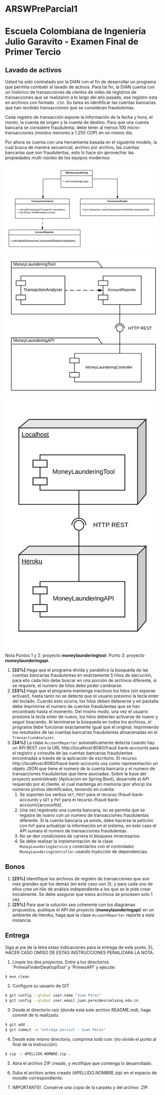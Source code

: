 # ARSWPreParcial1

# Escuela Colombiana de Ingeniería Julio Garavito - Examen Final de Primer Tercio

## Lavado de activos

Usted ha sido contratado por la DIAN con el fin de desarrollar un programa que permita combatir el lavado de activos. Para tal fin, la DIAN cuenta con un histórico de transacciones de cientos de miles de registros de transacciones que se realizaron a lo largo del año pasado, ese registro esta en archivos con formato `.CSV`. Su tarea es identificar las cuentas bancarias que han recibido transacciones que se consideran fraudulentas.

Cada registro de transacción expone la información de la fecha y hora, el monto, la cuenta de origen y la cuenta de destino. Para que una cuenta bancaria se considere fraudulenta, debe tener al menos 100 micro-transacciones (montos menores a 1.250 COP) en un mismo día.

Por ahora se cuenta con una herramienta basada en el siguiente modelo, la cual busca de manera secuencial, archivo por archivo, las cuentas bancarias que son fraudulentas, esto lo hace sin aprovechar las propiedades multi-núcleo de los equipos modernos:

![](images/classes.png)

![](images/components.png)

![](images/deployment.png)

Nota
Puntos 1 y 2: proyecto **moneylaunderingtool**. Punto 3: proyecto **moneylaunderingapi**.

1. **[33%]** Haga que el programa divida y paralelice la búsqueda de las cuentas bancarias fraudulentas en exactamente 5 hilos de ejecución, para ello cada hilo debe buscar en una porción de archivos diferente, si se requiere, el numero de hilos debe poder cambiarse.
2. **[33%]** Haga que el programa mantenga inactivos los hilos (sin esperas activas!), hasta tanto no se detecte que el usuario presiono la tecla enter del teclado. Cuando esto ocurra, los hilos deben detenerse y en pantalla debe imprimirse el numero de cuentas fraudulentas que se han encontrado hasta el momento. Del mismo modo, una vez el usuario presione la tecla enter de nuevo, los hilos deberían activarse de nuevo y seguir buscando. Al terminarse la búsqueda en todos los archivos, el programa debe funcionar exactamente igual que el original, imprimiendo los resultados de las cuentas bancarias fraudulentas almacenadas en el `TransactionAnalyzer`.	
3. **[34%]** La clase `AccountReporter` automáticamente detecta cuando hay un API REST con la URL http://localhost:8080/fraud-bank-accounts para el registro y consulta de las cuentas bancarias fraudulentas encontradas a través de la aplicación de escritorio. El recurso http://localhost:8080/fraud-bank-accounts usa como representación un objeto JSON que tiene el numero de la cuenta bancaria y el numero de transacciones fraudulentas que tiene asociadas. Sobre la base del proyecto suministrado (Aplicación en Spring Boot), desarrolle el API requerido por el cliente, el cual mantenga en memoria (por ahora) los números primos identificados, teniendo en cuenta:
	1. Se soporten los verbos `GET`, `POST` para el recurso /fraud-bank-accounts y `GET` y `PUT` para el recurso /fraud-bank-account/{accountId}.
	2. Una vez registrado una cuenta bancaria, no se permita que se registre de nuevo con un numero de transacciones fraudulentas diferente. Si la cuenta bancaria ya existe, debe hacerse la petición con `PUT` para actualizar la información en el sistema, en este caso el API sumara el numero de transacciones fraudulentas.
	3. No se den condiciones de carrera ni bloqueos innecesarios.
	4. Se debe realizar la implementación de la clase `MoneyLaunderingService` y conectarlos con el controlador `MoneyLaunderingController` usando inyección de dependencias.

## Bonos

1. **[25%]** Identifique los archivos de registro de transacciones que son más grandes que los demás (en este caso son 3), y para cada uno de ellos cree un hilo de análisis independiente a los que se le pide crear inicialmente. Se debe asegurar que estos archivos se procesen solo 1 vez.
2. **[25%]** Para que la solución sea coherente con los diagramas propuestos, publique el API del proyecto (**moneylaunderingapi**) en un ambiente de Heroku, haga que la clase `AccountReporter` reporte a esta instancia.

## Entrega

Siga al pie de la letra estas indicaciones para la entrega de este punto. EL HACER CASO OMISO DE ESTAS INSTRUCCIONES PENALIZARÁ LA NOTA.

1. Limpie los dos proyectos. Entre a los directorios 'PrimesFinderDesktopTool' y 'PrimesAPI' y ejecute:

```bash
$ mvn clean
```

2. Configure su usuario de GIT

```bash
$ git config --global user.name "Juan Perez"
$ git config --global user.email juan.perez@escuelaing.edu.co
```

3. Desde el directorio raíz (donde está este archivo README.md), haga commit de lo realizado.

```bash
$ git add .
$ git commit -m "entrega parcial - Juan Perez"
```

4. Desde este mismo directorio, comprima todo con: (no olvide el punto al final de la instrucción)

```bash
$ zip -r APELLIDO.NOMBRE.zip .
```

5. Abra el archivo ZIP creado, y rectifique que contenga lo desarrollado.

6. Suba el archivo antes creado (APELLIDO.NOMBRE.zip) en el espacio de moodle correspondiente.

7. IMPORTANTE!. Conserve una copia de la carpeta y del archivo .ZIP.

